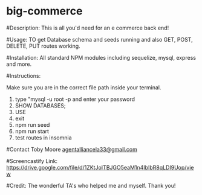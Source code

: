 # big-commerce

#Description: This is all you'd need for an e commerce back end!

#Usage: TO get Database schema and seeds running and also GET, POST, DELETE, PUT routes working.

#Installation: All standard NPM modules including sequelize, mysql, express and more.

#Instructions:

Make sure you are in the correct file path inside your terminal.
1. type "mysql -u root -p and enter your password
2. SHOW DATABASES;
3. USE <desired database>
4. exit
5. npm run seed
6. npm run start
7. test routes in insomnia

#Contact Toby Moore agentalliancela33@gmail.com

#Screencastify Link: https://drive.google.com/file/d/1ZKtJoITBJGO5eaM1n4IbIbR8qLDI9Uop/view

#Credit: The wonderful TA's who helped me and myself. Thank you!
